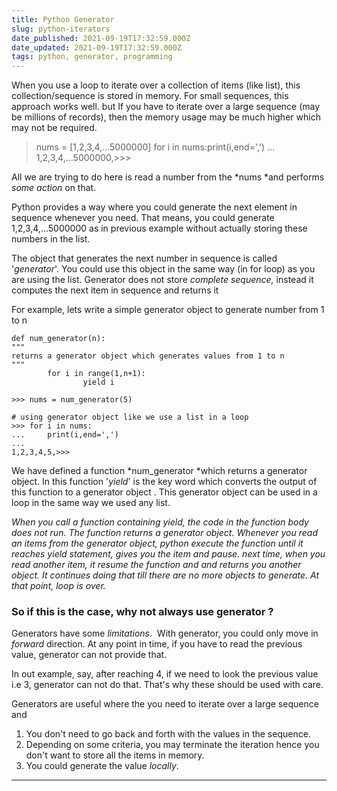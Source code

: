 ```yaml
---
title: Python Generator
slug: python-iterators
date_published: 2021-09-19T17:32:59.000Z
date_updated: 2021-09-19T17:32:59.000Z
tags: python, generator, programming
---
```


When you use a loop to iterate over a collection of items (like list), this collection/sequence is stored in memory. For small sequences, this approach works well. but If you have to iterate over a large sequence (may be millions of records), then the memory usage may be much higher which may not be required.

> nums = [1,2,3,4,...5000000]
> for i in nums:print(i,end=',')
> ...
> 1,2,3,4,...5000000,>>>

All we are trying to do here is read a number from the *nums *and performs *some action* on that. 

Python provides a way where you could generate the next element in sequence whenever you need. That means, you could generate 1,2,3,4,...5000000 as in previous example without actually storing these numbers in the list.

The object that generates the next number in sequence is called '*generator*'. You could use this object in the same way (in for loop) as you are using the list. Generator does not store *complete sequence,* instead it computes the next item in sequence and returns it

For example, lets write a simple generator object to generate number from 1 to n

    def num_generator(n):
    """
    returns a generator object which generates values from 1 to n
    """
            for i in range(1,n+1):
                    yield i
            
    >>> nums = num_generator(5)
    
    # using generator object like we use a list in a loop
    >>> for i in nums:
    ...     print(i,end=',')
    ...
    1,2,3,4,5,>>>

We have defined a function *num_generator *which returns a generator object. In this function '*yield*' is the key word which converts the output of this function to a generator object . This generator object can be used in a loop in the same way we used any list.

*When you call a function containing yield, the code in the function body does not run. The function returns a generator object. Whenever you read an items from the generator object, python execute the function until it reaches yield statement, gives you the item and pause. next time, when you read another item, it resume the function and and returns you another object. It continues doing that till there are no more objects to generate. At that point, loop is over.*

### So if this is the case, why not always use generator ?

Generators have some *limitations*.  With generator, you could only move in *forward* direction. At any point in time, if you have to read the previous value, generator can not provide that.

In out example, say, after reaching 4, if we need to look the previous value i.e 3, generator can not do that. That's why these should be used with care.

Generators are useful where the you need to iterate over a large sequence and 

1. You don't need to go back and forth with the values in the sequence. 
2. Depending on some criteria, you may terminate the iteration hence you don't want to store all the items in memory.
3. You could generate the value *locally*.

---
